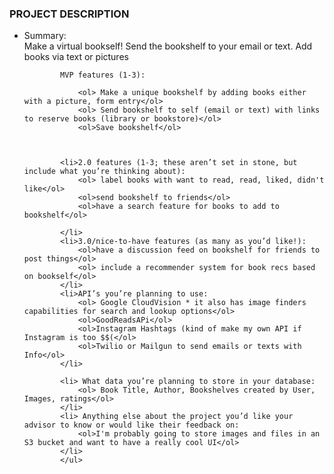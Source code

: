   <h3> PROJECT DESCRIPTION </h3>
        <ul>
            <li>Summary: <br>
            Make a virtual bookself! Send the bookshelf to your email or text. Add books via text or pictures<br>
            </li>
            
            MVP features (1-3):
                   
                <ol> Make a unique bookshelf by adding books either with a picture, form entry</ol>
                <ol> Send bookshelf to self (email or text) with links to reserve books (library or bookstore)</ol>
                <ol>Save bookshelf</ol>
                
            
            
            <li>2.0 features (1-3; these aren’t set in stone, but include what you’re thinking about):
                <ol> label books with want to read, read, liked, didn't like</ol>
                <ol>send bookshelf to friends</ol>
                <ol>have a search feature for books to add to bookshelf</ol>
                
            </li>
            <li>3.0/nice-to-have features (as many as you’d like!):
                <ol>have a discussion feed on bookshelf for friends to post things</ol>
                <ol> include a recommender system for book recs based on bookself</ol>
            </li>
            <li>API’s you’re planning to use:
                <ol> Google CloudVision * it also has image finders capabilities for search and lookup options</ol>
                <ol>GoodReadsAPi</ol>
                <ol>Instagram Hashtags (kind of make my own API if Instagram is too $$(</ol>
                <ol>Twilio or Mailgun to send emails or texts with Info</ol>
            </li>

            <li> What data you’re planning to store in your database:
                <ol> Book Title, Author, Bookshelves created by User, Images, ratings</ol>
            </li>
            <li> Anything else about the project you’d like your advisor to know or would like their feedback on:
                <ol>I'm probably going to store images and files in an S3 bucket and want to have a really cool UI</ol>
            </li>
            </ul>